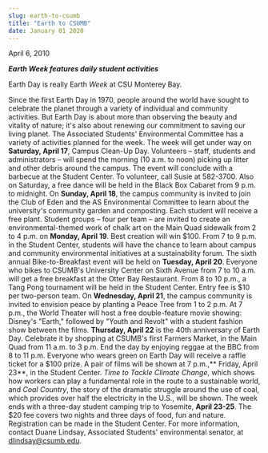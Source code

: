```yaml
---
slug: earth-to-csumb
title: "Earth to CSUMB"
date: January 01 2020
---
```


<p>April 6, 2010
</p><p><strong><em>Earth Week features daily student activities</em></strong>
</p><p>Earth Day is really Earth <em>Week</em> at CSU Monterey Bay.
</p><p>Since the first Earth Day in 1970, people around the world have sought to celebrate the planet through a variety of individual and community activities. But Earth Day is about more than observing the beauty and vitality of nature; it's also about renewing our commitment to saving our living planet. The Associated Students' Environmental Committee has a variety of activities planned for the week. The week will get under way on <strong>Saturday, April 17</strong>, Campus Clean-Up Day. Volunteers – staff, students and administrators – will spend the morning (10 a.m. to noon) picking up litter and other debris around the campus. The event will conclude with a barbecue at the Student Center. To volunteer, call Susie at 582-3700. Also on Saturday, a free dance will be held in the Black Box Cabaret from 9 p.m. to midnight. On <strong>Sunday, April 18</strong>, the campus community is invited to join the Club of Eden and the AS Environmental Committee to learn about the university's community garden and composting. Each student will receive a free plant. Student groups – four per team – are invited to create an environmental-themed work of chalk art on the Main Quad sidewalk from 2 to 4 p.m. on <strong>Monday, April 19</strong>. Best creation will win $100. From 7 to 9 p.m. in the Student Center, students will have the chance to learn about campus and community environmental initiatives at a sustainability forum. The sixth annual Bike-to-Breakfast event will be held on <strong>Tuesday, April 20</strong>. Everyone who bikes to CSUMB's University Center on Sixth Avenue from 7 to 10 a.m. will get a free breakfast at the Otter Bay Restaurant. From 8 to 10 p.m., a Tang Pong tournament will be held in the Student Center. Entry fee is $10 per two-person team. On <strong>Wednesday, April 21</strong>, the campus community is invited to envision peace by planting a Peace Tree from 1 to 2 p.m. At 7 p.m., the World Theater will host a free double-feature movie showing: Disney's "Earth," followed by "Youth and Revolt" with a student fashion show between the films. <strong>Thursday, April 22</strong> is the 40th anniversary of Earth Day. Celebrate it by shopping at CSUMB's first Farmers Market, in the Main Quad from 11 a.m. to 3 p.m. End the day by enjoying reggae at the BBC from 8 to 11 p.m. Everyone who wears green on Earth Day will receive a raffle ticket for a $100 prize. A pair of films will be shown at 7 p.m.,** Friday, April 23**, in the Student Center. <em>Time to Tackle Climate Change</em>, which shows how workers can play a fundamental role in the route to a sustainable world, and <em>Coal Country</em>, the story of the dramatic struggle around the use of coal, which provides over half the electricity in the U.S., will be shown. The week ends with a three-day student camping trip to Yosemite, <strong>April 23-25</strong>. The $20 fee covers two nights and three days of food, fun and nature. Registration can be made in the Student Center. For more information, contact Duane Lindsay, Associated Students' environmental senator, at <a href="&#109;&#97;&#105;&#108;&#x74;&#x6f;&#x3a;&#x64;l&#105;&#110;&#100;&#x73;&#x61;&#x79;&#x40;c&#115;&#117;&#109;&#98;&#x2e;&#x65;&#x64;&#x75;">dlindsay@csumb.edu</a>.
</p>
